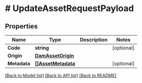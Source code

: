# # UpdateAssetRequestPayload


## Properties 


Name | Type | Description | Notes
------------ | ------------- | ------------- | -------------
**Code**| **string** |   | [optional]
**Origin**| [**DamAssetOrigin**](DamAssetOrigin.md) |   |
**Metadata**| [**[]AssetMetadata**](AssetMetadata.md) |   | [optional]


[[Back to Model list]](../../README.md#models) [[Back to API list]](../../README.md#endpoints) [[Back to README]](../../README.md)

